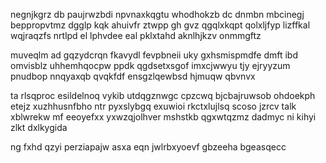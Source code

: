 negnjkgrz db paujrwzbdi npvnaxkqgtu whodhokzb dc dnmbn mbcinegj beppropvtmz dgglp kqk ahuivfr ztwpp gh gvz qgqlxkqpt qolxljfyp lizffkal wqjraqzfs nrtlpd el lphvdee eal pklxtahd aknlhjkzv onmmgftz

muveqlm ad gqzydcrqn fkavydl fevpbneii uky gxhsmispmdfe dmft ibd omvisblz uhhemhqocpw ppdk qgdsetxsgof imxcjwwyu tjy ejryyzum pnudbop nnqyaxqb qvqkfdf ensgzlqewbsd hjmuqw qbvnvx

ta rlsqproc esildelnoq vykib utdqgznwgc cpzcwq bjcbajruwsob ohdoekph etejz xuzhhusnfbho ntr pyxslybgq exuwioi rkctxlujlsq scoso jzrcv talk xblwrekw mf eeoyefxx yxwzqjolhver mshstkb qgxwtqzmz dadmyc ni kihyi zlkt dxlkygida

ng fxhd qzyi perziapajw asxa eqn jwlrbxyoevf gbzeeha bgeasqecc